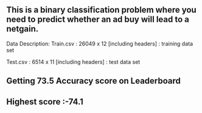 ## This is a binary classification problem where you need to predict whether an ad buy will lead to a netgain.

Data Description:
Train.csv : 26049 x 12 [including headers] : training data set

Test.csv : 6514 x 11 [including headers] : test data set

## Getting 73.5 Accuracy score on Leaderboard
## Highest score :-74.1

